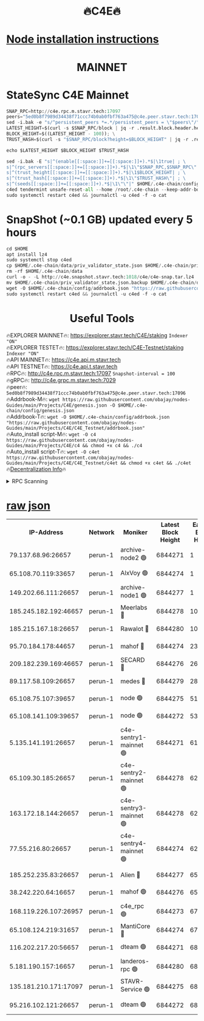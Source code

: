 <h1 align="center"> 🔥C4E🔥</h1>

[Node installation instructions](https://github.com/obajay/nodes-Guides/tree/main/Projects/C4E)
=

<h1 align="center"> MAINNET</h1>

# StateSync C4E Mainnet
```python
SNAP_RPC=http://c4e.rpc.m.stavr.tech:17097
peers="5ed0b8f7989d34438f71ccc74b0ab0fbf763a475@c4e.peer.stavr.tech:17096"
sed -i.bak -e "s/^persistent_peers *=.*/persistent_peers = \"$peers\"/" $HOME/.c4e-chain/config/config.toml
LATEST_HEIGHT=$(curl -s $SNAP_RPC/block | jq -r .result.block.header.height); \
BLOCK_HEIGHT=$((LATEST_HEIGHT - 100)); \
TRUST_HASH=$(curl -s "$SNAP_RPC/block?height=$BLOCK_HEIGHT" | jq -r .result.block_id.hash)

echo $LATEST_HEIGHT $BLOCK_HEIGHT $TRUST_HASH

sed -i.bak -E "s|^(enable[[:space:]]+=[[:space:]]+).*$|\1true| ; \
s|^(rpc_servers[[:space:]]+=[[:space:]]+).*$|\1\"$SNAP_RPC,$SNAP_RPC\"| ; \
s|^(trust_height[[:space:]]+=[[:space:]]+).*$|\1$BLOCK_HEIGHT| ; \
s|^(trust_hash[[:space:]]+=[[:space:]]+).*$|\1\"$TRUST_HASH\"| ; \
s|^(seeds[[:space:]]+=[[:space:]]+).*$|\1\"\"|" $HOME/.c4e-chain/config/config.toml
c4ed tendermint unsafe-reset-all --home /root/.c4e-chain --keep-addr-book
sudo systemctl restart c4ed && journalctl -u c4ed -f -o cat
```
# SnapShot (~0.1 GB) updated every 5 hours
```python
cd $HOME
apt install lz4
sudo systemctl stop c4ed
cp $HOME/.c4e-chain/data/priv_validator_state.json $HOME/.c4e-chain/priv_validator_state.json.backup
rm -rf $HOME/.c4e-chain/data
curl -o - -L http://c4e.snapshot.stavr.tech:1018/c4e/c4e-snap.tar.lz4 | lz4 -c -d - | tar -x -C $HOME/.c4e-chain --strip-components 2
mv $HOME/.c4e-chain/priv_validator_state.json.backup $HOME/.c4e-chain/data/priv_validator_state.json
wget -O $HOME/.c4e-chain/config/addrbook.json "https://raw.githubusercontent.com/obajay/nodes-Guides/main/Projects/C4E/addrbook.json"
sudo systemctl restart c4ed && journalctl -u c4ed -f -o cat
```
 <h1 align="center"> Useful Tools</h1>

🔥EXPLORER MAINNET🔥:  https://explorer.stavr.tech/C4E/staking            `Indexer "ON"` \
🔥EXPLORER TESTET🔥:   https://explorer.stavr.tech/C4E-Testnet/staking     `Indexer "ON"` \
🔥API MAINNET🔥:       https://c4e.api.m.stavr.tech \
🔥API TESTNET🔥:       https://c4e.api.t.stavr.tech \
🔥RPC🔥:               http://c4e.rpc.m.stavr.tech:17097                  `Snapshot-interval = 100` \
🔥gRPC🔥:              http://c4e.grpc.m.stavr.tech:7029 \
🔥peer🔥:              `5ed0b8f7989d34438f71ccc74b0ab0fbf763a475@c4e.peer.stavr.tech:17096` \
🔥Addrbook-M🔥:    ```wget https://raw.githubusercontent.com/obajay/nodes-Guides/main/Projects/C4E/genesis.json -O $HOME/.c4e-chain/config/genesis.json``` \
🔥Addrbook-T🔥:    ```wget -O $HOME/.c4e-chain/config/addrbook.json "https://raw.githubusercontent.com/obajay/nodes-Guides/main/Projects/C4E/C4E_Testnet/addrbook.json"``` \
🔥Auto_install script-M🔥: ```wget -O c4 https://raw.githubusercontent.com/obajay/nodes-Guides/main/Projects/C4E/c4 && chmod +x c4 && ./c4``` \
🔥Auto_install script-T🔥: ```wget -O c4et https://raw.githubusercontent.com/obajay/nodes-Guides/main/Projects/C4E/C4E_Testnet/c4et && chmod +x c4et && ./c4et``` \
🔥[Decentralization Info](https://github.com/obajay/StateSync-snapshots/tree/main/Projects/C4E/Decentralization)🔥




<details>
<summary>RPC Scanning</summary>

<h2 align="center"> We scan nodes in real time every 4 hours. And we provide the final result of RPC endpoints.
We cannot influence the operation of these nodes in any way. </h2>


```python
If Voting Power is higher than 0 --> then the Node is a validator of the network and may be subject to attack and be a potential threat to the chain.
```
```python
We marked such validators with a red symbol
```

</details>

[raw json](https://rpc-check.c4e.stavr.tech/c4e/rpc-c4e-result.json)
=



<table><tr><th>IP-Address</th><th>Network</th><th>Moniker</th><th>Latest Block Height</th><th>Earliest Block Height</th><th>Catching Up</th><th>Tx Index</th><th>Voting Power</th><th>Scan Time</th></tr><tr><td>79.137.68.96:26657</td><td>perun-1</td><td>archive-node2 🟢</td><td>6844271</td><td>1</td><td>False</td><td>on</td><td>0</td><td>2024-01-22T15:21:46.892051239UTC</td></tr><tr><td>65.108.70.119:33657</td><td>perun-1</td><td>AlxVoy 🟢</td><td>6844274</td><td>1</td><td>False</td><td>on</td><td>0</td><td>2024-01-22T15:22:03.858532830UTC</td></tr><tr><td>149.202.66.111:26657</td><td>perun-1</td><td>archive-node1 🟢</td><td>6844277</td><td>1</td><td>False</td><td>on</td><td>0</td><td>2024-01-22T15:22:19.901904389UTC</td></tr><tr><td>185.245.182.192:46657</td><td>perun-1</td><td>Meerlabs 🔴</td><td>6844278</td><td>1051501</td><td>False</td><td>on</td><td>527310</td><td>2024-01-22T15:22:27.148908043UTC</td></tr><tr><td>185.215.167.18:26657</td><td>perun-1</td><td>Rawalot 🔴</td><td>6844280</td><td>1090501</td><td>False</td><td>on</td><td>701423</td><td>2024-01-22T15:22:39.115756644UTC</td></tr><tr><td>95.70.184.178:44657</td><td>perun-1</td><td>mahof 🔴</td><td>6844274</td><td>2342001</td><td>False</td><td>off</td><td>1865533</td><td>2024-01-22T15:22:00.964574173UTC</td></tr><tr><td>209.182.239.169:46657</td><td>perun-1</td><td>SECARD 🔴</td><td>6844276</td><td>2616101</td><td>False</td><td>off</td><td>1136703</td><td>2024-01-22T15:22:15.051455515UTC</td></tr><tr><td>89.117.58.109:26657</td><td>perun-1</td><td>medes 🔴</td><td>6844279</td><td>2826001</td><td>False</td><td>off</td><td>1484927</td><td>2024-01-22T15:22:34.203912565UTC</td></tr><tr><td>65.108.75.107:39657</td><td>perun-1</td><td>node 🟢</td><td>6844275</td><td>5198801</td><td>False</td><td>on</td><td>0</td><td>2024-01-22T15:22:06.221836880UTC</td></tr><tr><td>65.108.141.109:39657</td><td>perun-1</td><td>node 🟢</td><td>6844272</td><td>5303301</td><td>False</td><td>on</td><td>0</td><td>2024-01-22T15:21:49.640903718UTC</td></tr><tr><td>5.135.141.191:26657</td><td>perun-1</td><td>c4e-sentry1-mainnet 🟢</td><td>6844271</td><td>6198001</td><td>False</td><td>on</td><td>0</td><td>2024-01-22T15:21:46.288291594UTC</td></tr><tr><td>65.109.30.185:26657</td><td>perun-1</td><td>c4e-sentry2-mainnet 🟢</td><td>6844278</td><td>6238301</td><td>False</td><td>on</td><td>0</td><td>2024-01-22T15:22:26.803569725UTC</td></tr><tr><td>163.172.18.144:26657</td><td>perun-1</td><td>c4e-sentry3-mainnet 🟢</td><td>6844278</td><td>6239001</td><td>False</td><td>on</td><td>0</td><td>2024-01-22T15:22:27.771352785UTC</td></tr><tr><td>77.55.216.80:26657</td><td>perun-1</td><td>c4e-sentry4-mainnet 🟢</td><td>6844274</td><td>6241001</td><td>False</td><td>on</td><td>0</td><td>2024-01-22T15:22:01.398736838UTC</td></tr><tr><td>185.252.235.83:26657</td><td>perun-1</td><td>Alien 🔴</td><td>6844277</td><td>6502501</td><td>False</td><td>on</td><td>1136703</td><td>2024-01-22T15:22:22.271811831UTC</td></tr><tr><td>38.242.220.64:16657</td><td>perun-1</td><td>mahof 🟢</td><td>6844276</td><td>6545801</td><td>False</td><td>off</td><td>0</td><td>2024-01-22T15:22:17.433477340UTC</td></tr><tr><td>168.119.226.107:26957</td><td>perun-1</td><td>c4e_rpc 🟢</td><td>6844273</td><td>6744273</td><td>False</td><td>on</td><td>0</td><td>2024-01-22T15:21:54.009583984UTC</td></tr><tr><td>65.108.124.219:31657</td><td>perun-1</td><td>MantiCore 🔴</td><td>6844274</td><td>6744274</td><td>False</td><td>off</td><td>193310</td><td>2024-01-22T15:22:00.546863057UTC</td></tr><tr><td>116.202.217.20:56657</td><td>perun-1</td><td>dteam 🟢</td><td>6844271</td><td>6800901</td><td>False</td><td>on</td><td>0</td><td>2024-01-22T15:21:46.529350717UTC</td></tr><tr><td>5.181.190.157:16657</td><td>perun-1</td><td>landeros-rpc 🟢</td><td>6844280</td><td>6836801</td><td>False</td><td>on</td><td>0</td><td>2024-01-22T15:22:38.748735709UTC</td></tr><tr><td>135.181.210.171:17097</td><td>perun-1</td><td>STAVR-Service 🟢</td><td>6844275</td><td>6842001</td><td>False</td><td>on</td><td>0</td><td>2024-01-22T15:22:06.542692220UTC</td></tr><tr><td>95.216.102.121:26657</td><td>perun-1</td><td>dteam 🟢</td><td>6844272</td><td>6843001</td><td>False</td><td>on</td><td>0</td><td>2024-01-22T15:21:47.210098335UTC</td></tr></table>
